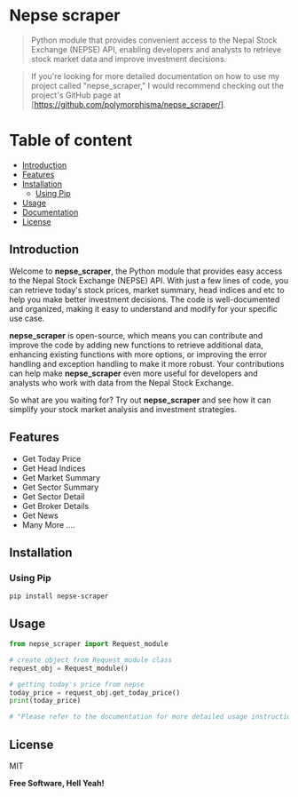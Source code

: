 # Nepse scraper
> Python module that provides convenient access to the Nepal Stock Exchange (NEPSE) API, enabling developers and analysts to retrieve stock market data and improve investment decisions.

> If you're looking for more detailed documentation on how to use my project called "nepse_scraper," I would recommend checking out the project's GitHub page at [https://github.com/polymorphisma/nepse_scraper/].

# Table of content
- [Introduction](#introduction)
- [Features](#features)
- [Installation](#installation)
  - [Using Pip](#using-pip)
- [Usage](#usage)
- [Documentation](/docs/index.md)
- [License](#license)

## Introduction
Welcome to **nepse_scraper**, the Python module that provides easy access to the Nepal Stock Exchange (NEPSE) API. With just a few lines of code, you can retrieve today's stock prices, market summary, head indices and etc to help you make better investment decisions. The code is well-documented and organized, making it easy to understand and modify for your specific use case.

**nepse_scraper** is open-source, which means you can contribute and improve the code by adding new functions to retrieve additional data, enhancing existing functions with more options, or improving the error handling and exception handling to make it more robust. Your contributions can help make **nepse_scraper** even more useful for developers and analysts who work with data from the Nepal Stock Exchange.

So what are you waiting for? Try out **nepse_scraper** and see how it can simplify your stock market analysis and investment strategies.


## Features
- Get Today Price
- Get Head Indices
- Get Market Summary
- Get Sector Summary
- Get Sector Detail
- Get Broker Details
- Get News
- Many More ....
<!-- - Get Top Gainer
- Get Top Loser
- Get Top Trade
- Get Top Transaction
- Get Top Turnover
- Get Today Market Summary
- Get Security Detail
- Get Marketcap
- Get Trading Average -->


## Installation

### Using Pip
```
pip install nepse-scraper
```


## Usage
```py
from nepse_scraper import Request_module

# create object from Request_module class
request_obj = Request_module()

# getting today's price from nepse
today_price = request_obj.get_today_price()
print(today_price)

# "Please refer to the documentation for more detailed usage instructions."
```


## License

MIT

**Free Software, Hell Yeah!**
